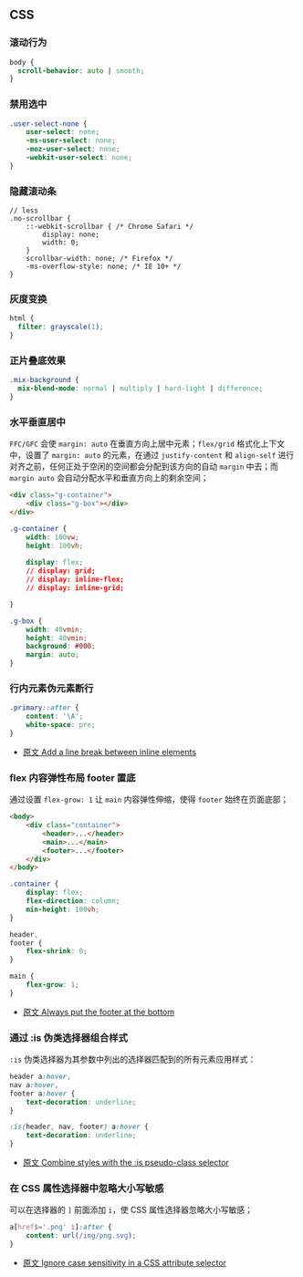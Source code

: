 
## CSS

### 滚动行为

```css
body {
  scroll-behavior: auto | smooth;
}
```

### 禁用选中

```css
.user-select-none {
    user-select: none;
    -ms-user-select: none;
    -moz-user-select: none;
    -webkit-user-select: none;
}
```

### 隐藏滚动条

```less
// less
.no-scrollbar {
    ::-webkit-scrollbar { /* Chrome Safari */
        display: none;
        width: 0;
    }
    scrollbar-width: none; /* Firefox */
    -ms-overflow-style: none; /* IE 10+ */
}
```

### 灰度变换

```css
html {
  filter: grayscale(1);
}
```

### 正片叠底效果

```css
.mix-background {
  mix-blend-mode: normal | multiply | hard-light | difference;
}
```

### 水平垂直居中

`FFC/GFC` 会使 `margin: auto` 在垂直方向上居中元素；`flex/grid` 格式化上下文中，设置了 `margin: auto` 的元素，在通过 `justify-content` 和 `align-self` 进行对齐之前，任何正处于空闲的空间都会分配到该方向的自动 `margin` 中去；而 `margin auto` 会自动分配水平和垂直方向上的剩余空间；

```html
<div class="g-container">
    <div class="g-box"></div>
</div>
```

```css
.g-container {
    width: 100vw;
    height: 100vh;
    
    display: flex;
    // display: grid;
    // display: inline-flex;
    // display: inline-grid;

}

.g-box {
    width: 40vmin;
    height: 40vmin;
    background: #000;
    margin: auto;
}
```

### 行内元素伪元素断行

```css
.primary::after {
    content: '\A';
    white-space: pre;
}
```

- [原文 Add a line break between inline elements](https://getfrontend.tips/add-a-line-break-between-inline-elements/)

### flex 内容弹性布局 footer 置底

通过设置 `flex-grow: 1` 让 `main` 内容弹性伸缩，使得 `footer` 始终在页面底部；

```html
<body>
    <div class="container">
        <header>...</header>
        <main>...</main>
        <footer>...</footer>
    </div>
</body>
```

```css
.container {
    display: flex;
    flex-direction: column;
    min-height: 100vh;
}

header,
footer {
    flex-shrink: 0;
}

main {
    flex-grow: 1;
}
```

- [原文 Always put the footer at the bottom](https://getfrontend.tips/always-put-the-footer-at-the-bottom/)

### 通过 :is 伪类选择器组合样式

`:is` 伪类选择器为其参数中列出的选择器匹配到的所有元素应用样式：

```css
header a:hover,
nav a:hover,
footer a:hover {
    text-decoration: underline;
}

:is(header, nav, footer) a:hover {
    text-decoration: underline;
}
```

- [原文 Combine styles with the :is pseudo-class selector](https://getfrontend.tips/combine-styles-with-the-is-pseudo-class-selector/)

### 在 CSS 属性选择器中忽略大小写敏感


可以在选择器的 `]` 前面添加 `i`，使 CSS 属性选择器忽略大小写敏感；

```css
a[href$='.png' i]:after {
    content: url(/img/png.svg);
}
```

- [原文 Ignore case sensitivity in a CSS attribute selector](https://getfrontend.tips/ignore-case-sensitivity-in-a-css-attribute-selector/)
